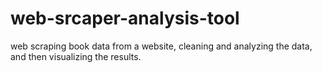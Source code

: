 # web-srcaper-analysis-tool
web scraping book data from a website, cleaning and analyzing the data, and then visualizing the results. 
